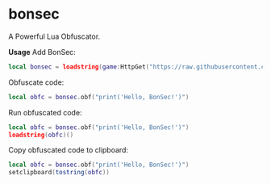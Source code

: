 # bonsec
A Powerful Lua Obfuscator.

**Usage**
Add BonSec:
```lua
local bonsec = loadstring(game:HttpGet("https://raw.githubusercontent.com/
```
Obfuscate code: 
```lua
local obfc = bonsec.obf("print('Hello, BonSec!')")
```

Run obfuscated code:
```lua
local obfc = bonsec.obf("print('Hello, BonSec!')")
loadstring(obfc)()
```

Copy obfuscated code to clipboard:
```lua
local obfc = bonsec.obf("print('Hello, BonSec!')")
setclipboard(tostring(obfc))
```
